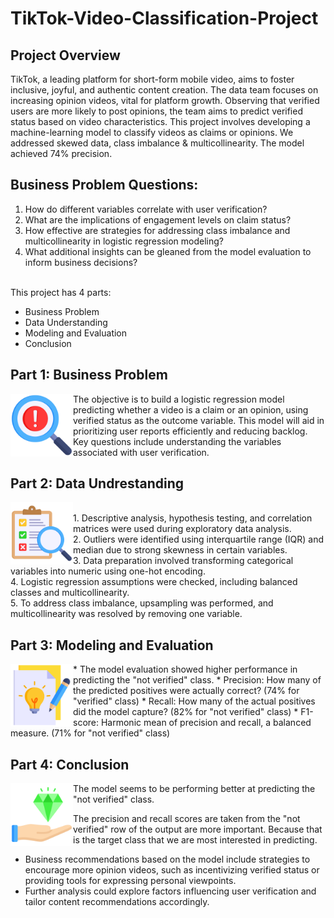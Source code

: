 # TikTok-Video-Classification-Project
## Project Overview

TikTok, a leading platform for short-form mobile video, aims to foster inclusive, joyful, and authentic content creation. The data team focuses on increasing opinion videos, vital for platform growth. Observing that verified users are more likely to post opinions, the team aims to predict verified status based on video characteristics. This project involves developing a machine-learning model to classify videos as claims or opinions.
 We addressed skewed data, class imbalance & multicollinearity. The model achieved 74% precision.

 ## Business Problem Questions:
1. How do different variables correlate with user verification?
2. What are the implications of engagement levels on claim status?
3. How effective are strategies for addressing class imbalance and multicollinearity in logistic regression modeling?
4. What additional insights can be gleaned from the model evaluation to inform business decisions?

<br> This project has 4 parts:
* Business Problem
* Data Understanding
* Modeling and Evaluation
* Conclusion


 
## Part 1: Business Problem
<img src="images/problem_10266358.png" width="100" height="100" align=left  >
The objective is to build a logistic regression model predicting whether a video is a claim or an opinion, using verified status as the outcome variable. This model will aid in prioritizing user reports efficiently and reducing backlog. Key questions include understanding the variables associated with user verification.




## Part 2: Data Undrestanding
<img src="images/survey_10266430.png" width="100" height="100" align=left  >
<br> 1. Descriptive analysis, hypothesis testing, and correlation matrices were used during exploratory data analysis.
<br> 2. Outliers were identified using interquartile range (IQR) and median due to strong skewness in certain variables.
<br> 3. Data preparation involved transforming categorical variables into numeric using one-hot encoding. 
<br> 4. Logistic regression assumptions were checked, including balanced classes and multicollinearity. 
<br> 5. To address class imbalance, upsampling was performed, and multicollinearity was resolved by removing one variable.




## Part 3: Modeling and Evaluation
<img src="images/creative-writing_10266412.png" width="100" height="100" align=left  >
* The model evaluation showed higher performance in predicting the "not verified" class.
* Precision: How many of the predicted positives were actually correct? (74% for "verified" class)
* Recall: How many of the actual positives did the model capture? (82% for "not verified" class)
* F1-score: Harmonic mean of precision and recall, a balanced measure. (71% for "not verified" class)





## Part 4: Conclusion
<img src="images/value_10266329.png" width="100" height="100" align=left  >

 The model seems to be performing better at predicting the "not verified" class. 

The precision and recall scores are taken from the "not verified" row of the output are more important. Because that is the target class that we are most interested in predicting. 


* Business recommendations based on the model include strategies to encourage more opinion videos, such as incentivizing verified status or providing tools for expressing personal viewpoints. 
* Further analysis could explore factors influencing user verification and tailor content recommendations accordingly.
